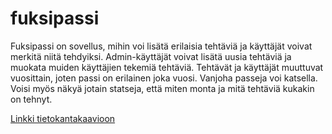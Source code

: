 # fuksipassi
Fuksipassi on sovellus, mihin voi lisätä erilaisia tehtäviä ja käyttäjät voivat merkitä niitä tehdyiksi. Admin-käyttäjät voivat lisätä uusia tehtäviä ja muokata muiden käyttäjien tekemiä tehtäviä.
Tehtävät ja käyttäjät muuttuvat vuosittain, joten passi on erilainen joka vuosi. Vanjoha passeja voi katsella.  
Voisi myös näkyä jotain statseja, että miten monta ja mitä tehtäviä kukakin on tehnyt.

[Linkki tietokantakaavioon](https://github.com/essipe/fuksipassi/blob/master/dokumentaatio/Tietokantakaavio1.png)